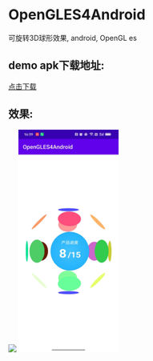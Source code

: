 # OpenGLES4Android
可旋转3D球形效果, android, OpenGL es

## demo apk下载地址: 
[点击下载](https://github.com/Eric0liang/OpenGLES4Android/raw/main/app-release-unsigned.apk)

## 效果: 
<img src="https://github.com/Eric0liang/OpenGLES4Android/blob/main/184_1685518596.gif" width="400px"/>
<img src="https://github.com/Eric0liang/OpenGLES4Android/blob/main/WechatIMG187.jpeg" width="200px"/>



